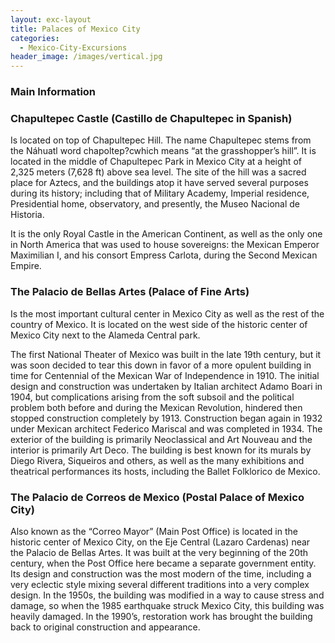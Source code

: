 ```yaml
---
layout: exc-layout
title: Palaces of Mexico City
categories:
  - Mexico-City-Excursions
header_image: /images/vertical.jpg
---
```


### Main Information

### Chapultepec Castle (Castillo de Chapultepec in Spanish)

Is located on top of Chapultepec Hill. The name Chapultepec stems from the Náhuatl word chapoltep?cwhich means “at the grasshopper’s hill”. It is located in the middle of Chapultepec Park in Mexico City at a height of 2,325 meters (7,628 ft) above sea level. The site of the hill was a sacred place for Aztecs, and the buildings atop it have served several purposes during its history; including that of Military Academy, Imperial residence, Presidential home, observatory, and presently, the Museo Nacional de Historia.

It is the only Royal Castle in the American Continent, as well as the only one in North America that was used to house sovereigns: the Mexican Emperor Maximilian I, and his consort Empress Carlota, during the Second Mexican Empire.

### The Palacio de Bellas Artes (Palace of Fine Arts)

Is the most important cultural center in Mexico City as well as the rest of the country of Mexico. It is located on the west side of the historic center of Mexico City next to the Alameda Central park.

The first National Theater of Mexico was built in the late 19th century, but it was soon decided to tear this down in favor of a more opulent building in time for Centennial of the Mexican War of Independence in 1910. The initial design and construction was undertaken by Italian architect Adamo Boari in 1904, but complications arising from the soft subsoil and the political problem both before and during the Mexican Revolution, hindered then stopped construction completely by 1913. Construction began again in 1932 under Mexican architect Federico Mariscal and was completed in 1934. The exterior of the building is primarily Neoclassical and Art Nouveau and the interior is primarily Art Deco. The building is best known for its murals by Diego Rivera, Siqueiros and others, as well as the many exhibitions and theatrical performances its hosts, including the Ballet Folklorico de Mexico.

### The Palacio de Correos de Mexico (Postal Palace of Mexico City)

Also known as the “Correo Mayor” (Main Post Office) is located in the historic center of Mexico City, on the Eje Central (Lazaro Cardenas) near the Palacio de Bellas Artes. It was built at the very beginning of the 20th century, when the Post Office here became a separate government entity. Its design and construction was the most modern of the time, including a very eclectic style mixing several different traditions into a very complex design. In the 1950s, the building was modified in a way to cause stress and damage, so when the 1985 earthquake struck Mexico City, this building was heavily damaged. In the 1990’s, restoration work has brought the building back to original construction and appearance.

